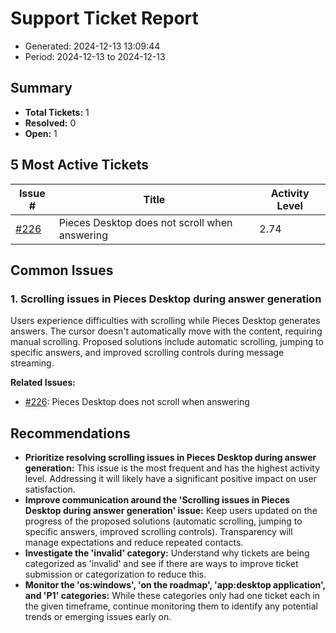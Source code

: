 # Support Ticket Report
- Generated: 2024-12-13 13:09:44
- Period: 2024-12-13 to 2024-12-13

## Summary
- **Total Tickets:** 1
- **Resolved:** 0
- **Open:** 1

## 5 Most Active Tickets
| Issue # | Title | Activity Level |
|---------|-------|----------------|
| [#226](https://github.com/pieces-app/support/issues/226) | Pieces Desktop does not scroll when answering | 2.74 |

## Common Issues
### 1. Scrolling issues in Pieces Desktop during answer generation
Users experience difficulties with scrolling while Pieces Desktop generates answers. The cursor doesn't automatically move with the content, requiring manual scrolling. Proposed solutions include automatic scrolling, jumping to specific answers, and improved scrolling controls during message streaming.

**Related Issues:**
- [#226](https://github.com/pieces-app/support/issues/226): Pieces Desktop does not scroll when answering


## Recommendations
- **Prioritize resolving scrolling issues in Pieces Desktop during answer generation:** This issue is the most frequent and has the highest activity level. Addressing it will likely have a significant positive impact on user satisfaction.
- **Improve communication around the 'Scrolling issues in Pieces Desktop during answer generation' issue:** Keep users updated on the progress of the proposed solutions (automatic scrolling, jumping to specific answers, improved scrolling controls). Transparency will manage expectations and reduce repeated contacts.
- **Investigate the 'invalid' category:**  Understand why tickets are being categorized as 'invalid' and see if there are ways to improve ticket submission or categorization to reduce this.
- **Monitor the 'os:windows', 'on the roadmap', 'app:desktop application', and 'P1' categories:** While these categories only had one ticket each in the given timeframe, continue monitoring them to identify any potential trends or emerging issues early on.
